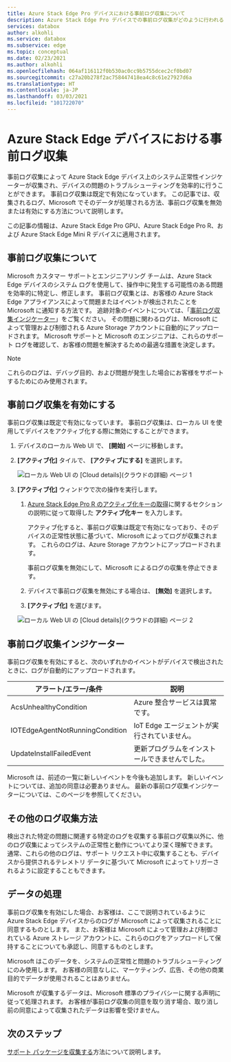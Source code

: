 ```yaml
---
title: Azure Stack Edge Pro デバイスにおける事前ログ収集について
description: Azure Stack Edge Pro デバイスでの事前ログ収集がどのように行われるか、およびそれを無効にする方法について説明します。
services: databox
author: alkohli
ms.service: databox
ms.subservice: edge
ms.topic: conceptual
ms.date: 02/23/2021
ms.author: alkohli
ms.openlocfilehash: 064af116112f0b530ac0cc9b5755dcec2cf0bd07
ms.sourcegitcommit: c27a20b278f2ac758447418ea4c8c61e27927d6a
ms.translationtype: HT
ms.contentlocale: ja-JP
ms.lasthandoff: 03/03/2021
ms.locfileid: "101722070"
---
```

# <a name="proactive-log-collection-on-your-azure-stack-edge-device"></a>Azure Stack Edge デバイスにおける事前ログ収集

事前ログ収集によって Azure Stack Edge デバイス上のシステム正常性インジケーターが収集され、デバイスの問題のトラブルシューティングを効率的に行うことができます。 事前ログ収集は既定で有効になっています。 この記事では、収集されるログ、Microsoft でそのデータが処理される方法、事前ログ収集を無効または有効にする方法について説明します。 

この記事の情報は、Azure Stack Edge Pro GPU、Azure Stack Edge Pro R、および Azure Stack Edge Mini R デバイスに適用されます。

## <a name="about-proactive-log-collection"></a>事前ログ収集について

Microsoft カスタマー サポートとエンジニアリング チームは、Azure Stack Edge デバイスのシステム ログを使用して、操作中に発生する可能性のある問題を効率的に特定し、修正します。 事前ログ収集とは、お客様の Azure Stack Edge アプライアンスによって問題またはイベントが検出されたことを Microsoft に通知する方法です。 追跡対象のイベントについては、「[事前ログ収集インジケーター](#proactive-log-collection-indicators)」をご覧ください。 その問題に関わるログは、Microsoft によって管理および制御される Azure Storage アカウントに自動的にアップロードされます。 Microsoft サポートと Microsoft のエンジニアは、これらのサポート ログを確認して、お客様の問題を解決するための最適な措置を決定します。

> [!NOTE]
> これらのログは、デバッグ目的、および問題が発生した場合にお客様をサポートするためにのみ使用されます。


## <a name="enabling-proactive-log-collection"></a>事前ログ収集を有効にする

事前ログ収集は既定で有効になっています。 事前ログ収集は、ローカル UI を使用してデバイスをアクティブ化する際に無効にすることができます。 

1. デバイスのローカル Web UI で、 **[開始]** ページに移動します。

2. **[アクティブ化]** タイルで、 **[アクティブにする]** を選択します。 

    ![ローカル Web UI の [Cloud details]\(クラウドの詳細\) ページ 1](./media/azure-stack-edge-pro-r-deploy-activate/activate-1.png)

3. **[アクティブ化]** ウィンドウで次の操作を実行します。

   1. [Azure Stack Edge Pro R のアクティブ化キーの取得](azure-stack-edge-pro-r-deploy-prep.md#get-the-activation-key)に関するセクションの説明に従って取得した **アクティブ化キー** を入力します。

      アクティブ化すると、事前ログ収集は既定で有効になっており、そのデバイスの正常性状態に基づいて、Microsoft によってログが収集されます。 これらのログは、Azure Storage アカウントにアップロードされます。 

      事前ログ収集を無効にして、Microsoft によるログの収集を停止できます。

   1. デバイスで事前ログ収集を無効にする場合は、 **[無効]** を選択します。

   1. **[アクティブ化]** を選びます。

   ![ローカル Web UI の [Cloud details]\(クラウドの詳細\) ページ 2](./media/azure-stack-edge-pro-r-deploy-activate/activate-2.png)

## <a name="proactive-log-collection-indicators"></a>事前ログ収集インジケーター

事前ログ収集を有効にすると、次のいずれかのイベントがデバイスで検出されたときに、ログが自動的にアップロードされます。  


|アラート/エラー/条件  |説明  |
|---------|---------|
|AcsUnhealthyCondition     |Azure 整合サービスは異常です。         |
|IOTEdgeAgentNotRunningCondition      |IoT Edge エージェントが実行されていません。         |
|UpdateInstallFailedEvent | 更新プログラムをインストールできませんでした。        |

 
Microsoft は、前述の一覧に新しいイベントを今後も追加します。 新しいイベントについては、追加の同意は必要ありません。 最新の事前ログ収集インジケーターについては、このページを参照してください。    
 

## <a name="other-log-collection-methods"></a>その他のログ収集方法

検出された特定の問題に関連する特定のログを収集する事前ログ収集以外に、他のログ収集によってシステムの正常性と動作についてより深く理解できます。 通常、これらの他のログは、サポート リクエスト中に収集することも、デバイスから提供されるテレメトリ データに基づいて Microsoft によってトリガーされるように設定することもできます。

## <a name="handling-data"></a>データの処理

事前ログ収集を有効にした場合、お客様は、ここで説明されているように Azure Stack Edge デバイスからのログが Microsoft によって収集されることに同意するものとします。 また、お客様は Microsoft によって管理および制御されている Azure ストレージ アカウントに、これらのログをアップロードして保持することについても承認し、同意するものとします。

Microsoft はこのデータを、システムの正常性と問題のトラブルシューティングにのみ使用します。 お客様の同意なしに、マーケティング、広告、その他の商業目的でデータが使用されることはありません。 

Microsoft が収集するデータは、Microsoft 標準のプライバシーに関する声明に従って処理されます。 お客様が事前ログ収集の同意を取り消す場合、取り消し前の同意によって収集されたデータは影響を受けません。

## <a name="next-steps"></a>次のステップ

[サポート パッケージを収集する](azure-stack-edge-gpu-troubleshoot.md#collect-support-package)方法について説明します。